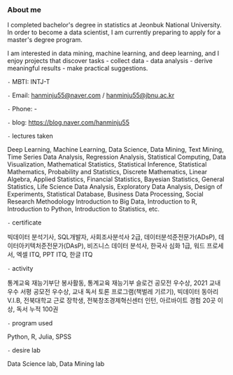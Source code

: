 ### About me

<!--
**hmj555/hmj555** is a ✨ _special_ ✨ repository because its `README.md` (this file) appears on your GitHub profile.

Here are some ideas to get you started:

- 🔭 I’m currently working on ...
- 🌱 I’m currently learning ...
- 👯 I’m looking to collaborate on ...
- 🤔 I’m looking for help with ...
- 💬 Ask me about ...
- 📫 How to reach me: ...
- 😄 Pronouns: ...
- ⚡ Fun fact: ...
-->I completed bachelor's degree in statistics at Jeonbuk National University. In order to become a data scientist, I am currently preparing to apply for a master's degree program.
I am interested in data mining, machine learning, and deep learning, and I enjoy projects that discover tasks - collect data - data analysis - derive meaningful results - make practical suggestions.



`-` MBTI: INTJ-T

`-` Email: hanminju55@naver.com / hanminju55@jbnu.ac.kr

`-` Phone: -

`-` blog: https://blog.naver.com/hanminju55


`-` lectures taken

Deep Learning, Machine Learning, Data Science, Data Mining, Text Mining, Time Series Data Analysis, Regression Analysis, Statistical Computing, Data Visualization,
Mathematical Statistics, Statistical Inference, Statistical Mathematics, Probability and Statistics, Discrete Mathematics, Linear Algebra,
Applied Statistics, Financial Statistics, Bayesian Statistics, General Statistics, 
Life Science Data Analysis, Exploratory Data Analysis, Design of Experiments, Statistical Database, Business Data Processing, Social Research Methodology
Introduction to Big Data, Introduction to R, Introduction to Python, Introduction to Statistics, etc.

`-` certificate

빅데이터 분석기사, SQL개발자, 사회조사분석사 2급, 데이터분석준전문가(ADsP), 데이터아키텍처준전문가(DAsP), 비즈니스 데이터 분석사,
한국사 심화 1급, 워드 프로세서, 엑셀 ITQ, PPT ITQ, 한글 ITQ

`-` activity

통계교육 재능기부단 봉사활동,
통계교육 재능기부 슬로건 공모전 우수상,
2021 교내 우수 서평 공모전 우수상,
교내 독서 토론 프로그램(책벌레 기르기),
빅데이터 동아리 V.I.B,
전북대학교 근로 장학생,
전북창조경제혁신센터 인턴,
아르바이트 경험 20곳 이상,
독서 누적 100권


`-` program used

Python, R, Julia, SPSS


`-` desire lab

Data Science lab, Data Mining lab
